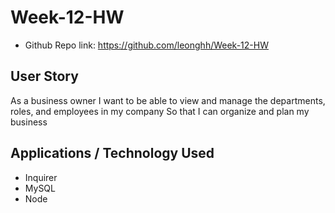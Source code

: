# Week-12-HW

+ Github Repo link: https://github.com/leonghh/Week-12-HW

## User Story
As a business owner
I want to be able to view and manage the departments, roles, and employees in my company
So that I can organize and plan my business

## Applications / Technology Used
+ Inquirer
+ MySQL
+ Node
